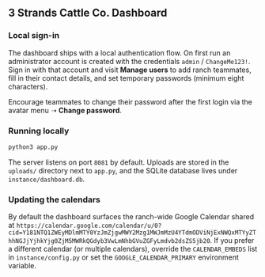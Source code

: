 ## 3 Strands Cattle Co. Dashboard

### Local sign-in

The dashboard ships with a local authentication flow. On first run an administrator account is created with the credentials `admin` / `ChangeMe123!`. Sign in with that account and visit **Manage users** to add ranch teammates, fill in their contact details, and set temporary passwords (minimum eight characters).

Encourage teammates to change their password after the first login via the avatar menu ➝ **Change password**.

### Running locally

```bash
python3 app.py
```

The server listens on port `8081` by default. Uploads are stored in the `uploads/` directory next to `app.py`, and the SQLite database lives under `instance/dashboard.db`.

### Updating the calendars

By default the dashboard surfaces the ranch-wide Google Calendar shared at `https://calendar.google.com/calendar/u/0?cid=Y181NTQ1ZWEyMDlmMTY0YzJmZjgwMWY2Mzg1MWJmMzU4YTdmODViNjExNWQxMTYyZThhNGJjYjhkYjg0ZjM5MWRkQGdyb3VwLmNhbGVuZGFyLmdvb2dsZS5jb20`. If you prefer a different calendar (or multiple calendars), override the `CALENDAR_EMBEDS` list in `instance/config.py` or set the `GOOGLE_CALENDAR_PRIMARY` environment variable.

